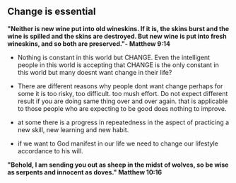 ## Change is essential

__"Neither is new wine put into old wineskins. If it is, the skins burst and the wine is spilled and the skins are destroyed. But new wine is put into fresh wineskins, and so both are preserved."- Matthew 9:14__


* Nothing is constant in this world but CHANGE. Even the intelligent people in this world is accepting that CHANGE is the only constant in this world but many doesnt want change in their life?

* There are different reasons why people dont want change perhaps for some it is too risky, too difficult. too mush effort.
Do not expect different result if you are doing same thing over and over again. that is applicable to those people who are expecting to be good does nothing to improve.

* at some there is a progress in repeatedness in the aspect of practicing a new skill, new learning and new habit.

* if we want to God manifest in our life we need to change our lifestyle accordance to his will.









__"Behold, I am sending you out as sheep in the midst of wolves, so be wise as serpents and innocent as doves." Matthew 10:16__